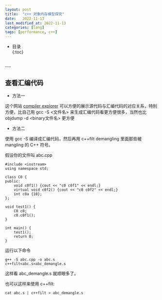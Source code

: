 ```yaml
---
layout: post
title:  "c++ 对象内存模型探究"
date:   2022-11-13
last_modified_at: 2022-11-13
categories: [lang]
tags: [performance, c++]
---
```


* 目录  
{:toc}

<br>
---

## 查看汇编代码
* 方法一
  
这个网站 [compiler explorer](https://gcc.godbolt.org/) 可以方便的展示源代码与汇编代码的对应关系，特别方便，比自己用 gcc -S <文件名> 来生成汇编代码看更方便很多，当然也比 objdump -d <binary文件名> 更方便

* 方法二

使用 gcc -S 编译成汇编代码，然后再用 c++filt demangling 里面那些被 mangling 的 C++ 符号。

假设你的文件叫 abc.cpp
```
#include <iostream>
using namespace std;

class C0 {
public:
    void c0f1() {cout << "c0 c0f1" << endl;}
    virtual void c0f2() {cout << "c0 c0f2" << endl;}
    int c0a {10};
};

void test1() {
    C0 c0;
    c0.c0f1();
}

int main() {
    test1();
    return 0;
}
```
运行以下命令
```
g++ -S abc.cpp -o abc.s
c++filt<abc.s>abc_demangle.s
```
这样看 abc_demangle.s 就顺眼多了。

也可以这样来使用 c++filt:
```
cat abc.s | c++filt > abc_demangle.s
```

<br>
<br>
<br>
<br>
<br>